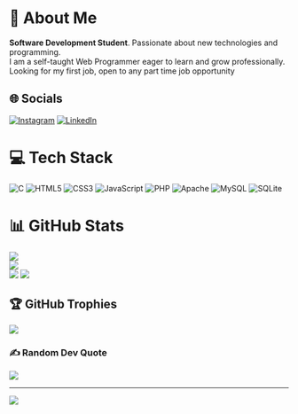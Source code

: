 # 💫 About Me
<strong>Software Development Student</strong>. Passionate about new technologies and programming.<br>I am a self-taught Web Programmer eager to learn and grow professionally.<br>Looking for my first job, open to any part time job opportunity


## 🌐 Socials
[![Instagram](https://img.shields.io/badge/Instagram-%23E4405F.svg?logo=Instagram&logoColor=white)](https://instagram.com/leandroblandi) [![LinkedIn](https://img.shields.io/badge/LinkedIn-%230077B5.svg?logo=linkedin&logoColor=white)](https://www.linkedin.com/in/leandro-blandi-987154236/) 

# 💻 Tech Stack
![C](https://img.shields.io/badge/c-%2300599C.svg?style=for-the-badge&logo=c&logoColor=white) ![HTML5](https://img.shields.io/badge/html5-%23E34F26.svg?style=for-the-badge&logo=html5&logoColor=white) ![CSS3](https://img.shields.io/badge/css3-%231572B6.svg?style=for-the-badge&logo=css3&logoColor=white) ![JavaScript](https://img.shields.io/badge/javascript-%23323330.svg?style=for-the-badge&logo=javascript&logoColor=%23F7DF1E) ![PHP](https://img.shields.io/badge/php-%23777BB4.svg?style=for-the-badge&logo=php&logoColor=white) ![Apache](https://img.shields.io/badge/apache-%23D42029.svg?style=for-the-badge&logo=apache&logoColor=white) ![MySQL](https://img.shields.io/badge/mysql-%2300f.svg?style=for-the-badge&logo=mysql&logoColor=white) ![SQLite](https://img.shields.io/badge/sqlite-%2307405e.svg?style=for-the-badge&logo=sqlite&logoColor=white)
# 📊 GitHub Stats
![](https://github-readme-stats.vercel.app/api?username=leandroblandi&theme=material-palenight&hide_border=true&include_all_commits=false&count_private=true)<br/>
![](https://github-readme-streak-stats.herokuapp.com/?user=leandroblandi&theme=material-palenight&hide_border=true)<br/>
![](https://github-readme-stats.vercel.app/api/top-langs/?username=leandroblandi&theme=material-palenight&hide_border=true&include_all_commits=false&count_private=true&layout=compact)
![](https://github-profile-summary-cards.vercel.app/api/cards/profile-details?username=leandroblandi&theme=vue)

## 🏆 GitHub Trophies
![](https://github-profile-trophy.vercel.app/?username=leandroblandi&theme=radical&no-frame=false&no-bg=true&margin-w=4)

### ✍️ Random Dev Quote
![](https://quotes-github-readme.vercel.app/api?type=horizontal&theme=radical)

---
[![](https://visitcount.itsvg.in/api?id=leandroblandi&icon=0&color=0)](https://visitcount.itsvg.in)

